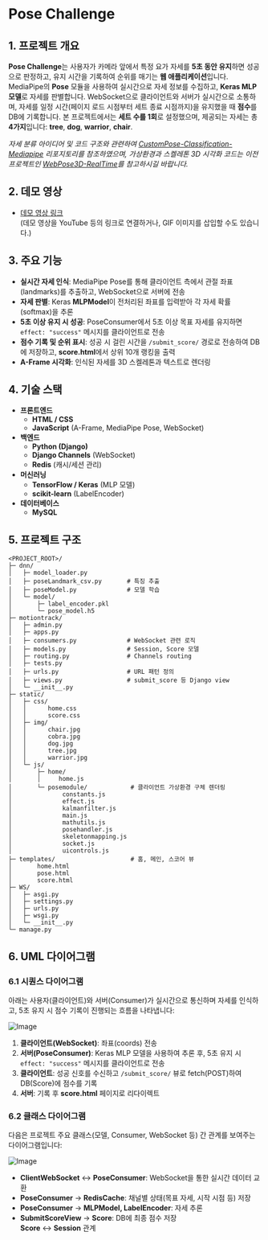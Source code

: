 # Pose Challenge

## 1. 프로젝트 개요
**Pose Challenge**는 사용자가 카메라 앞에서 특정 요가 자세를 **5초 동안 유지**하면 성공으로 판정하고, 유지 시간을 기록하여 순위를 매기는 **웹 애플리케이션**입니다. MediaPipe의 **Pose** 모듈을 사용하여 실시간으로 자세 정보를 수집하고, **Keras MLP 모델**로 자세를 판별합니다. WebSocket으로 클라이언트와 서버가 실시간으로 소통하며, 자세를 일정 시간(페이지 로드 시점부터 세트 종료 시점까지)을 유지했을 때 **점수**를 DB에 기록합니다. 본 프로젝트에서는 **세트 수를 1회**로 설정했으며, 제공되는 자세는 총 **4가지**입니다: **tree**, **dog**, **warrior**, **chair**.

*자세 분류 아이디어 및 코드 구조와 관련하여 [CustomPose-Classification-Mediapipe](https://github.com/naseemap47/CustomPose-Classification-Mediapipe) 리포지토리를 참조하였으며, 가상환경과 스켈레톤 3D 시각화 코드는 이전 프로젝트인 [WebPose3D-RealTime](https://github.com/gstls/WebPose3D-RealTime)를 참고하시길 바랍니다.*

## 2. 데모 영상
- [데모 영상 링크](https://example.com/demo)  
  (데모 영상을 YouTube 등의 링크로 연결하거나, GIF 이미지를 삽입할 수도 있습니다.)

## 3. 주요 기능
- **실시간 자세 인식**: MediaPipe Pose를 통해 클라이언트 측에서 관절 좌표(landmarks)를 추출하고, WebSocket으로 서버에 전송  
- **자세 판별**: Keras **MLPModel**이 전처리된 좌표를 입력받아 각 자세 확률(softmax)을 추론  
- **5초 이상 유지 시 성공**: PoseConsumer에서 5초 이상 목표 자세를 유지하면 `effect: "success"` 메시지를 클라이언트로 전송  
- **점수 기록 및 순위 표시**: 성공 시 걸린 시간을 `/submit_score/` 경로로 전송하여 DB에 저장하고, **score.html**에서 상위 10개 랭킹을 출력  
- **A-Frame 시각화**: 인식된 자세를 3D 스켈레톤과 텍스트로 렌더링  

## 4. 기술 스택
- **프론트엔드**  
  - **HTML / CSS**  
  - **JavaScript** (A-Frame, MediaPipe Pose, WebSocket)
- **백엔드**  
  - **Python (Django)**  
  - **Django Channels** (WebSocket)  
  - **Redis** (캐시/세션 관리)  
- **머신러닝**  
  - **TensorFlow / Keras** (MLP 모델)  
  - **scikit-learn** (LabelEncoder)
- **데이터베이스**  
  - **MySQL**


## 5. 프로젝트 구조
```
<PROJECT_ROOT>/
├─ dnn/
│   ├─ model_loader.py
│   ├─ poseLandmark_csv.py       # 특징 추출 
│   ├─ poseModel.py              # 모델 학습 
│   └─ model/
│       ├─ label_encoder.pkl
│       └─ pose_model.h5
├─ motiontrack/
│   ├─ admin.py
│   ├─ apps.py
│   ├─ consumers.py              # WebSocket 관련 로직
│   ├─ models.py                 # Session, Score 모델
│   ├─ routing.py                # Channels routing
│   ├─ tests.py
│   ├─ urls.py                   # URL 패턴 정의
│   ├─ views.py                  # submit_score 등 Django view
│   └─ __init__.py
├─ static/
│   ├─ css/
│   │      home.css
│   │      score.css
│   ├─ img/
│   │      chair.jpg
│   │      cobra.jpg
│   │      dog.jpg
│   │      tree.jpg
│   │      warrior.jpg
│   └─ js/
│       ├─ home/
│       │     home.js
│       └─ posemodule/            # 클라이언트 가상환경 구체 렌더링 
│              constants.js
│              effect.js
│              kalmanfilter.js
│              main.js
│              mathutils.js
│              posehandler.js
│              skeletonmapping.js
│              socket.js
│              uicontrols.js
├─ templates/                     # 홈, 메인, 스코어 뷰
│       home.html
│       pose.html
│       score.html
├─ WS/
│   ├─ asgi.py
│   ├─ settings.py
│   ├─ urls.py
│   ├─ wsgi.py
│   └─ __init__.py
└─ manage.py
```


## 6. UML 다이어그램

### 6.1 시퀀스 다이어그램
아래는 사용자(클라이언트)와 서버(Consumer)가 실시간으로 통신하며 자세를 인식하고, 5초 유지 시 점수 기록이 진행되는 흐름을 나타냅니다:

![Image](https://github.com/user-attachments/assets/c759bf86-53c7-4721-af4a-e0658b077ef5)

1. **클라이언트(WebSocket)**: 좌표(coords) 전송  
2. **서버(PoseConsumer)**: Keras MLP 모델을 사용하여 추론 후, 5초 유지 시 `effect: "success"` 메시지를 클라이언트로 전송  
3. **클라이언트**: 성공 신호를 수신하고 `/submit_score/` 뷰로 fetch(POST)하여 DB(Score)에 점수를 기록  
4. **서버**: 기록 후 **score.html** 페이지로 리다이렉트

### 6.2 클래스 다이어그램
다음은 프로젝트 주요 클래스(모델, Consumer, WebSocket 등) 간 관계를 보여주는 다이어그램입니다:

![Image](https://github.com/user-attachments/assets/7a95c251-f4d2-447a-a442-c564cb9c1ada)

- **ClientWebSocket** ↔ **PoseConsumer**: WebSocket을 통한 실시간 데이터 교환
- **PoseConsumer** → **RedisCache**: 채널별 상태(목표 자세, 시작 시점 등) 저장
- **PoseConsumer** → **MLPModel, LabelEncoder**: 자세 추론
- **SubmitScoreView** → **Score**: DB에 최종 점수 저장  
  **Score** ↔ **Session** 관계
